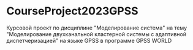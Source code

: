 # CourseProject2023GPSS
Курсовой проект по дисциплине "Моделирование система" на тему "Моделирование двухканальной кластерной  системы с адаптивной диспетчеризацией" на языке GPSS в программе GPSS WORLD

